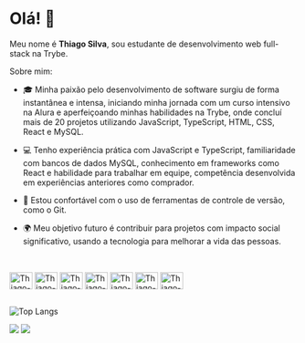 # Olá! 👋

Meu nome é **Thiago Silva**, sou estudante de desenvolvimento web full-stack na Trybe. 

Sobre mim:

   - 🎓 Minha paixão pelo desenvolvimento de software surgiu de forma instantânea e intensa, iniciando minha jornada com um curso intensivo na Alura e aperfeiçoando minhas habilidades na Trybe, onde concluí mais de 20 projetos utilizando JavaScript, TypeScript, HTML, CSS, React e MySQL.

  - 💻 Tenho experiência prática com JavaScript e TypeScript, familiaridade com bancos de dados MySQL, conhecimento em frameworks como React e habilidade para trabalhar em equipe, competência desenvolvida em experiências anteriores como comprador.

  - 🔧 Estou confortável com o uso de ferramentas de controle de versão, como o Git.

  - 🌍 Meu objetivo futuro é contribuir para projetos com impacto social significativo, usando a tecnologia para melhorar a vida das pessoas.
  
##

<div style="display: inline_block"><br>  

   <img align="center" alt="Thiago-TypeScript" height="30" width="40" src="https://cdn.jsdelivr.net/gh/devicons/devicon@latest/icons/typescript/typescript-original.svg" />
   
   <img align="center" alt="Thiago-Js" height="30" width="40" src="https://cdn.jsdelivr.net/gh/devicons/devicon/icons/javascript/javascript-original.svg" /> 

   <img align="center" alt="Thiago-React" height="30" width="40" src="https://cdn.jsdelivr.net/gh/devicons/devicon@latest/icons/react/react-original.svg" />
            
   <img align="center" alt="Thiago-Git" height="30" width="40" src="https://cdn.jsdelivr.net/gh/devicons/devicon/icons/git/git-original.svg" />   

  <img align="center" alt="Thiago-CSS" height="30" width="40" src="https://cdn.jsdelivr.net/gh/devicons/devicon/icons/css3/css3-original.svg" />  
       
   <img align="center" alt="Thiago-Html" height="30" width="40" src="https://cdn.jsdelivr.net/gh/devicons/devicon/icons/html5/html5-original.svg" />          
   
   <img align="center" alt="Thiago-Sql" height="30" width="40" src="https://cdn.jsdelivr.net/gh/devicons/devicon/icons/mysql/mysql-original.svg" />
   
</div>

##
   ![Top Langs](https://github-readme-stats.vercel.app/api/top-langs/?username=thiagosilva-tech&layout=compact&theme=dracula)

<div>
  <a href="mailto:thiagohenriquedasilva042@gmail.com" target="_blank"><img src="https://img.shields.io/badge/Gmail-D14836?style=for-the-badge&logo=gmail&logoColor=white" target="_blank"></a> 
  <a href="https://www.linkedin.com/in/thiagosilva-tech/" target="_blank"><img src="https://img.shields.io/badge/-LinkedIn-%230077B5?style=for-the-badge&logo=linkedin&logoColor=white" target="_blank"></a> 
</div>
